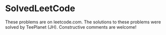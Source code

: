 # SolvedLeetCode
These problems are on leetcode.com. 
The solutions to these problems were solved by TeePlanet (JH). 
Constructive comments are welcome!


